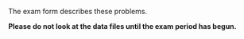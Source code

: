 The exam form describes these problems.

**Please do not look at the data files until the exam period has begun.**
